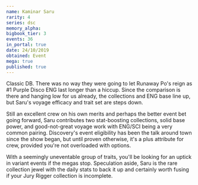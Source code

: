```yaml
---
name: Kaminar Saru
rarity: 4
series: dsc
memory_alpha:
bigbook_tier: 3
events: 36
in_portal: true
date: 24/10/2019
obtained: Event
mega: true
published: true
---
```


Classic DB. There was no way they were going to let Runaway Po's reign as #1 Purple Disco ENG last longer than a hiccup. Since the comparison is there and hanging low for us already, the collections and ENG base line up, but Saru's voyage efficacy and trait set are steps down.

Still an excellent crew on his own merits and perhaps the better event bet going forward, Saru contributes two stat-boosting collections, solid base power, and good-not-great voyage work with ENG/SCI being a very common pairing. Discovery's event eligibility has been the talk around town since the show began, but until proven otherwise, it's a plus attribute for crew, provided you're not overloaded with options.

With a seemingly uneventable group of traits, you'll be looking for an uptick in variant events if the megas stop. Speculation aside, Saru is the rare collection jewel with the daily stats to back it up and certainly worth fusing if your Jury Rigger collection is incomplete.
